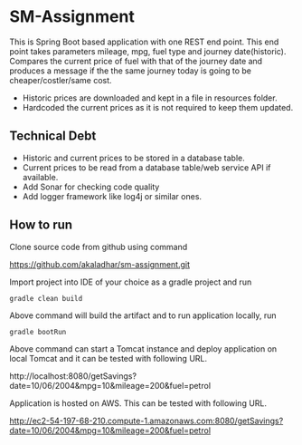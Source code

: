 # SM-Assignment
This is Spring Boot based application with one REST end point. This end point takes parameters
mileage, mpg, fuel type and journey date(historic). Compares the current price of fuel with that of the journey date and produces a message if the the same journey today is going to be cheaper/costler/same cost.

 - Historic prices are downloaded and kept in a file in resources folder.
 - Hardcoded the current prices as it is not required to keep them updated.

## Technical Debt
- Historic and current prices to be stored in a database table.
- Current prices to be read from a database table/web service API if available.
- Add Sonar for checking code quality
- Add logger framework like log4j or similar ones.

## How to run

Clone source code from github using command

https://github.com/akaladhar/sm-assignment.git

Import project into IDE of your choice as a gradle project and run

`gradle clean build`

Above command will build the artifact and to run application locally, run

`gradle bootRun`

Above command can start a Tomcat instance and deploy application on local Tomcat and it can be tested with following URL.

http://localhost:8080/getSavings?date=10/06/2004&mpg=10&mileage=200&fuel=petrol

Application is hosted on AWS. This can be tested with following URL.

http://ec2-54-197-68-210.compute-1.amazonaws.com:8080/getSavings?date=10/06/2004&mpg=10&mileage=200&fuel=petrol

